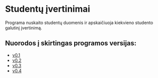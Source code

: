 # Studentų įvertinimai
Programa nuskaito studentų duomenis ir apskaičiuoja kiekvieno studento galutinį įvertinimą.

## Nuorodos į skirtingas programos versijas:

* [v0.1](https://github.com/sandra0828/studentuIvertinimai/tree/v0.1)
* [v0.2](https://github.com/sandra0828/studentuIvertinimai/tree/v0.2)
* [v0.3](https://github.com/sandra0828/studentuIvertinimai/tree/v0.3)
* [v0.4](https://github.com/sandra0828/studentuIvertinimai/tree/v0.4)
